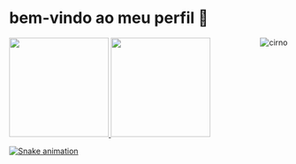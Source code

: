 # bem-vindo ao meu perfil 🍪

 <div>
   <a href="https://github.com/mariaonuki">
   <img height="180em" src="https://github-readme-stats.vercel.app/api?username=mariaonuki&show_icons=true&theme=dracula&include_all_commits=true&count_private=true"/>
   <img height="180em" src="https://github-readme-stats.vercel.app/api/top-langs/?username=mariaonuki&layout=compact&langs_count=6&theme=dracula"/>
   <img align="right" alt=cirno scr="https://cdn.discordapp.com/attachments/929088097403166730/1081633054386290688/cirno.gif">
     </div>
     
  ![Snake animation](https://github.com/devemdobro/devemdobro/blob/output/github-contribution-grid-snake.svg)
